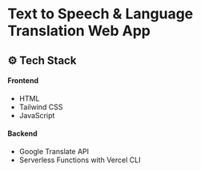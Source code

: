 # Text to Speech & Language Translation Web App


## <a name="tech-stack">⚙️ Tech Stack</a>

#### Frontend

- HTML
- Tailwind CSS
- JavaScript

#### Backend

- Google Translate API
- Serverless Functions with Vercel CLI